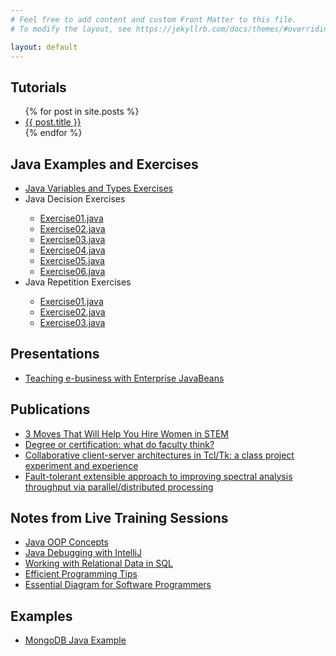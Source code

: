 ```yaml
---
# Feel free to add content and custom Front Matter to this file.
# To modify the layout, see https://jekyllrb.com/docs/themes/#overriding-theme-defaults

layout: default
---
```

<h2>Tutorials</h2>
<ul>
  {% for post in site.posts %}
    <li>
      <a href="{{ site.baseurl }}{{ post.url }}">{{ post.title }}</a>
    </li>
  {% endfor %}
</ul>
<h2>Java Examples and Exercises</h2>
<ul> 
  <li><a href="./java_exercises/variables_and_types/">Java Variables and Types Exercises</a></li>

    
  <li>Java Decision Exercises</li>
  <ul>
    <li> <a href="https://github.com/loriemoffitt/homepage/blob/main/docs/java_exercises/decisions/Exercise01.java">Exercise01.java</a></li>
    <li> <a href="https://github.com/loriemoffitt/homepage/blob/main/docs/java_exercises/decisions/Exercise02.java">Exercise02.java</a></li>
    <li> <a href="https://github.com/loriemoffitt/homepage/blob/main/docs/java_exercises/decisions/Exercise03.java">Exercise03.java</a></li>
    <li> <a href="https://github.com/loriemoffitt/homepage/blob/main/docs/java_exercises/decisions/Exercise04.java">Exercise04.java</a></li>
    <li> <a href="https://github.com/loriemoffitt/homepage/blob/main/docs/java_exercises/decisions/Exercise05.java">Exercise05.java</a></li>
    <li> <a href="https://github.com/loriemoffitt/homepage/blob/main/docs/java_exercises/decisions/Exercise06.java">Exercise06.java</a></li>
</ul>
<li>Java Repetition Exercises</li>
<ul>
  <li> <a href="https://github.com/loriemoffitt/homepage/blob/main/docs/java_exercises/repetition/Exercise01.java">Exercise01.java</a></li>  
  <li> <a href="https://github.com/loriemoffitt/homepage/blob/main/docs/java_exercises/repetition/Exercise02.java">Exercise02.java</a></li>
  <li> <a href="https://github.com/loriemoffitt/homepage/blob/main/docs/java_exercises/repetition/Exercise03.java">Exercise03.java</a></li>  
  
</ul></ul>
<h2>Presentations</h2>
<ul>
  <li>
    <a href="https://dl.acm.org/doi/10.5555/771322.771371">Teaching e-business with Enterprise JavaBeans</a>
  </li>
</ul>
<h2>Publications</h2>
<ul>
  <li>
    <a href="https://switchthefuture.com/2018/08/01/3-moves-that-will-help-you-hire-women-in-stem/">3 Moves That Will Help You Hire Women in STEM</a>
  </li>
  <li>
    <a href="https://dl.acm.org/doi/10.5555/771322.771352">Degree or certification: what do faculty think?</a>
  </li>
  <li>
    <a href="https://dl.acm.org/doi/10.5555/1267524.1267537">Collaborative client-server architectures in Tcl/Tk: a class project experiment and experience</a>
  </li>
  <li>
    <a href="https://ui.adsabs.harvard.edu/abs/2002SPIE.4725..372R/abstract">Fault-tolerant extensible approach to improving spectral analysis throughput via parallel/distributed processing</a>
  </li>
</ul>

<h2>Notes from Live Training Sessions</h2>
<ul>
  <li>
    <a href="https://github.com/loriemoffitt/lessons/wiki/Java-OOP-Concepts">Java OOP Concepts</a>
  </li>
  <li>
    <a href="https://github.com/loriemoffitt/lessons/wiki/Java-Debugging-with-IntelliJ">Java Debugging with IntelliJ</a>
  </li>
  <li>
    <a href="https://github.com/loriemoffitt/lessons/wiki/Working-with-Relational-Data-in-SQL">Working with Relational Data in SQL</a>
  </li>
<li>
  <a href="https://github.com/loriemoffitt/lessons/wiki/Efficient-Programming">Efficient Programming Tips</a>
</li>
  <li>
    <a href="https://github.com/loriemoffitt/lessons/wiki/Essential-Diagrams-for-Software-Programmers">Essential Diagram for Software Programmers</a>
  </li>
</ul>
<h2>Examples </h2>
<ul>
  <li>
    <a href="https://github.com/loriemoffitt/MongoDBJavaExample">MongoDB Java Example</a>
  </li>
</ul>
